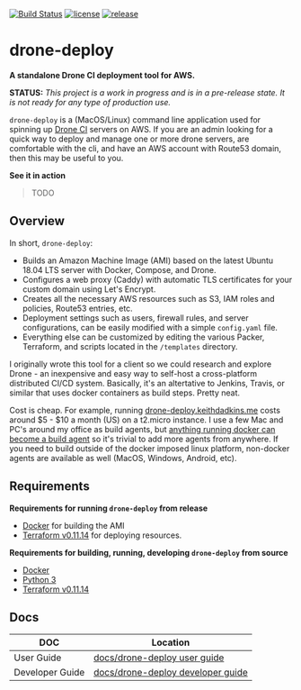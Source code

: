 [![Build Status](https://drone-deploy.keithdadkins.me/api/badges/keithdadkins/drone-deploy/status.svg?ref=refs/heads/master)](https://drone-deploy.keithdadkins.me/keithdadkins/drone-deploy/) [![license](https://img.shields.io/github/license/keithdadkins/drone-deploy)](https://github.com/keithdadkins/drone-deploy/blob/master/LICENSE) [![release](https://img.shields.io/github/release/keithdadkins/drone-deploy)](https://github.com/keithdadkins/drone-deploy/releases/)

# drone-deploy  

__A standalone Drone CI deployment tool for AWS.__

__STATUS:__ *This project is a work in progress and is in a pre-release state. It is not ready for any type of production use.*

`drone-deploy` is a (MacOS/Linux) command line application used for spinning up [Drone CI](https://drone.io) servers on AWS. If you are an admin looking for a quick way to deploy and manage one or more drone servers, are comfortable with the cli, and have an AWS account with Route53 domain, then this may be useful to you.

__See it in action__

> TODO

## Overview

In short, `drone-deploy`:

* Builds an Amazon Machine Image (AMI) based on the latest Ubuntu 18.04 LTS server with Docker, Compose, and Drone.
* Configures a web proxy (Caddy) with automatic TLS certificates for your custom domain using Let's Encrypt.
* Creates all the necessary AWS resources such as S3, IAM roles and policies, Route53 entries, etc.
* Deployment settings such as users, firewall rules, and server configurations, can be easily modified with a simple `config.yaml` file.
* Everything else can be customized by editing the various Packer, Terraform, and scripts located in the `/templates` directory.

I originally wrote this tool for a client so we could research and explore Drone - an inexpensive and easy way to self-host a cross-platform distributed CI/CD system. Basically, it's an altertative to Jenkins, Travis, or similar that uses docker containers as build steps. Pretty neat.

Cost is cheap. For example, running [drone-deploy.keithdadkins.me](https://drone-deploy.keithdadkins.me/keithdadkins/drone-deploy/) costs around $5 - $10 a month (US) on a t2.micro instance. I use a few Mac and PC's around my office as build agents, but [anything running docker can become a build agent](TODO) so it's trivial to add more agents from anywhere. If you need to build outside of the docker imposed linux platform, non-docker agents are available as well (MacOS, Windows, Android, etc).

## Requirements

__Requirements for running `drone-deploy` from release__

* [Docker](https://www.docker.com/products/docker-desktop) for building the AMI
* [Terraform v0.11.14](https://learn.hashicorp.com/terraform/getting-started/install) for deploying resources.

__Requirements for building, running, developing `drone-deploy` from source__

* [Docker](https://www.docker.com/products/docker-desktop)
* [Python 3](https://realpython.com/installing-python/)
* [Terraform v0.11.14](https://learn.hashicorp.com/terraform/getting-started/install)

## Docs

DOC | Location
----|----------
User Guide | [docs/drone-deploy user guide](docs/drone-deploy-user-guide.md)
Developer Guide | [docs/drone-deploy developer guide](docs/drone-deploy-developer-guide.md)
